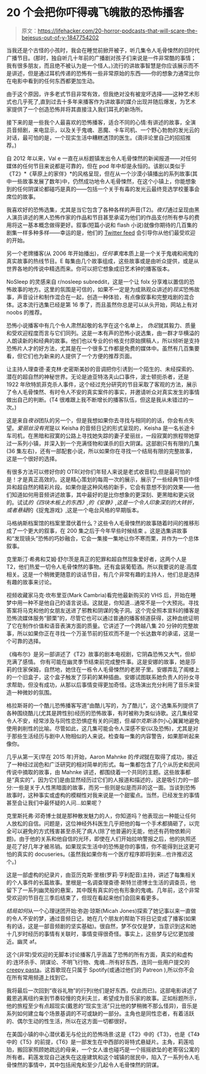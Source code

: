 # 20 个会把你吓得魂飞魄散的恐怖播客

> 原文：<https://lifehacker.com/20-horror-podcasts-that-will-scare-the-bejesus-out-of-y-1847754202>

当我还是个古怪的小孩时，我会在睡觉前掀开被子，听几集令人毛骨悚然的旧时代广播节目。(那时，独自听几十年前的广播剧对孩子们来说是一件非常酷的事情； 我有很多朋友，而且绝不被认为是一个怪人。)流行的讲故事智慧是你应该展示而不是讲述，但是通过耳机传递的恐怖有一些非常原始的东西——你的想象力通常比你在电影中看到的任何东西都更加生动。

由于这个原因，许多老式节目非常有效，但我绝对没有被宠坏选择——这种艺术形式也几乎死了,直到过去十多年来播客作为讲故事的媒介出现并随后爆发，为艺术家提供了一个创造恐怖并将其直接注入我们耳孔的新场所。

接下来的是一些我个人最喜欢的恐怖播客，适合不同的心情:有讲述的故事，全演员音频剧，来电显示，以及关于鬼魂、恶魔、卡车司机、一个野心勃勃的发光云的对话，最可怕的是，一个现实生活中糟糕透顶的医生。(滴评论里自己的招招推荐。)

自 2012 年以来，Val e 一直在从标题镇发出令人毛骨悚然的新闻报道——对任何媒体的任何节目来说都是可靠的，但在 pod 年中却是永恒的。该剧以类似于《T2》*《草原上的家伴》*的风格呈现，但在从一个沙漠小镇播出的系列故事(其中一些故事发展了数年)中，仍然成功地令人毛骨悚然，在这个小镇上，你能想象到的任何阴谋论都碰巧是真的——包括一个关于有毒的发光云最终竞选学校董事会席位的故事。

我喜欢好的恐怖选集，尤其是当它包含了各种各样的声音(T2)。*夜灯*通过呈现由黑人演员讲述的黑人恐怖作家的作品和节目甚至承诺为他们的作品支付所有参与的费用将这一基本概念做得更好。叙事(短篇小说和 flash 小说)就像你期待的几百集的剧集一样多种多样——幸运的是，他们的 [Twitter feed](https://twitter.com/NightlightPod/status/1393456516976553984) 会引导你从他们最受欢迎的开始。

另一个老牌播客(从 2006 年开始播出)，*任何事鬼*本质上是一个关于鬼魂和闹鬼的真实故事的热线节目。E 每集由几个故事组成，这些故事或是由听众提供，或是从世界各地的传说中精选而来。你可以把它想象成旧艺术钟的播客版本。

NoSleep 的灵感来自 r/nosleep subreddit，这是一个让 folx 分享难以置信的恐怖故事的地方。这里的氛围是可信的，如果不一定是为成熟观众讲述的*现实*恐怖故事，声音设计和制作混合在一起，创造一种体验，有点像叙事和完整戏剧的混合体。这本流行选集已经是第 16 季了，而且虽然你总是可以从头开始，网站上有对 noobs 的推荐。

恐怖小说播客中有几个令人肃然起敬的名字在这个名单上， *伪足*就其毅力、质量和受欢迎程度而言与它们同列。这是一本有声的恐怖小说选集，由一群才华横溢的人朗读新的和经典的故事。他们也以专业的价格支付原始撰稿人，所以倾听是支持恐怖片人才的好方法，尤其是在一个很多工作都是免费的媒体中。虽然有几百集要看，但它们也为新来的人提供了一个方便的推荐页面。

让主持人理查德·麦克林·史密斯美妙的音调把你引诱到一个陌生的、未经探索的、潜在的超自然的神秘世界。无论是迪亚特洛夫山口事件，波士顿扼杀者，还是 1922 年欣特凯菲克杀人事件，这个经过充分研究的节目采取了客观的方法，展示了令人毛骨悚然、有时令人不安的真实案件的事实，并邀请听众对真实发生的事情做出自己的判断。(T4 很难跟上我不断增长的播客队伍，但这是我从未错过的一次。)

这是来自*夜谷*团队的另一个，但是我想如果你去寻找与相同的的话，你会有点失望。*爱丽丝没有死*是以 Keisha 的音频日记的形式呈现的，Keisha 是一名长途卡车司机，在黑暗和寂寞的公路上寻找她失踪的妻子爱丽丝，一段寂寞的旅程带她穿过一系列小镇，并深入到一个充满怪物和谋杀的巨大阴谋。这部剧只有有限的几集(36 集左右)，还有一部配套小说，所以如果你在寻找一个结局有限的完整故事，这是一个很好的选择。

有很多方法可以修好你的 OTR(对你们年轻人来说是老式收音机),但是最可怕的是！才是真正高效的。这是精心策划的每周一次的展示，展示了一些经典节目中怪异和超自然的精彩片段。如果你是这种风格的新手，它会有意想不到的效果——他们知道如何用音频讲述故事，其中最好的是比你想象的更深刻、更黑暗和更尖锐的。试试*的《四块木板上的东西》,*的《安静》,这是一个令人印象深刻的大转折，或者*悬疑*的《捉鬼游戏》,这是一个电台风格的早期版本。

马格纳斯档案馆的档案里潜伏着什么？这些令人毛骨悚然的故事随着时间的推移形成了一个更大的叙事，在 200 集之后于今年早些时候结束 。这是选集讲故事和“发现镜头”恐怖的巧妙融合，它会一集接一集地让你不寒而栗，并作为一个总体叙事。

克里斯汀·希弗和艾姆·舒尔茨是真正的犯罪和超自然现象爱好者，这两个人是 T2，他们热爱一切令人毛骨悚然的事物。还有盒装葡萄酒。所以我要说的是:高度相关。这是一个稍微更随意的谈话节目，有几个非常有趣的主持人，他们总是选择有趣的故事来讨论。

视频收藏家马克·坎布里亚(Mark Cambria)看完他最新购买的 VHS 后，开始在睡梦中用一种不是他自己的语言说话。这就是，你知道...通常不是一个大预兆。寻找答案将马克和他的女朋友送进了邪教和阴谋的兔子洞。这个完全照本宣科的播客是恐怖流媒体服务“颤栗”的，尽管它也可以通过普通的播客频道获得，这种血统证明了它在制作价值和语音表演方面的质量。它讲述了一个跨越八集 20 分钟的完整故事，所以如果你正在寻找一个万圣节前的狂欢而不是一个长达数年的承诺，这是一个可靠的选择。

《梅布尔》是另一部讲述了《T2》故事的剧本电视剧，它阴森恐怖又大气，但却充满了感情。 你有可能在幽灵季节结束前完成整件事。这是安娜的故事，她是莎莉的住家保姆，自然地，她住在一栋令人毛骨悚然的老房子里。安娜弄乱了阁楼上的一个旧盒子，这个盒子触发了莎莉的某种插曲。安娜试图联系她负责人的孙女寻求帮助，但没有成功，从那以后事情变得更加奇怪。这场演出充分利用了音乐来营造一种微妙的氛围。

格拉斯哥的一个酷儿恐怖播客写道“由酷儿写的，为了酷儿”，这个选集系列提供了各种围绕酷儿(尤其是跨性别)经历的恐怖故事，有时被称为类似诗歌。这几集经常令人不安，经常涉及与同性恋恐惧症有关的问题，但*福尔克斯洛尔*小心翼翼地避免使用剥削性的比喻。尽管如此，这几集可能会令人深感不安(以及恐怖)，尤其是对于那些生活经历与剧中人物相似的人来说。检查每一集的内容警告，如果那听起来像你。

几乎从第一天(早在 2015 年)开始，Aaron Mahnke 的*传说*就在取得了成功，接近了一种经过润色和广泛研究的相对简单的形式。每一集都包含了几个从历史和民间传说中摘取的故事，由 Mahnke 讲述，都围绕着一个共同的主题。这些故事都是“真实的”，因为它们是由显然经历过它们的人报道和描述的，这是吸引力的一部分:一些是关于人性黑暗面的故事，而另一些则是似是而非的这一面。当谈到恐怖故事时，这种事实或虚构的模糊性对我来说是一个甜蜜点。当然，已经发生的事情甚至会让我们中最怀疑的人问...如果呢？

克里斯托弗·邓奇博士就是那种散发魅力的人，你知道吗？他表现出一种能让任何人放松的自信。问题是，这位神经外科医生几乎把他的每一个手术都搞砸了，以完全可以避免的方式残害甚至杀死了病人(除了他普遍的无能，他还有药物依赖问题)。由于他的关系和他自信的光环，即使在人们开始拉响警报之后，他的执照还是花了好几年才被吊销。如果现实生活中的恐怖是你的事情，你不能得到比这更可怕的真实的 docuseries。(虽然我如果你有一个医疗程序即将到来...也许推迟这个。)

这是一部虚构的纪录片，由亚历克斯·里根(罗莉·亨利配音)主持，讲述了每集相关的个人事件的长篇故事。里根是一名调查理查德·斯特兰德博士生活的调查员，他留下了一系列幽灵般的悬案，其中既有真实的也有形象的鬼魂。几年前，这个非常受欢迎的节目在三季后结束了，但现在看起来他们会回来看更多。

*结局如何*从一个心理谜团开始:弥迦·琼斯(Micah Jones)探索了她记事以来一直做的令人不安的梦，通过音频日记，她在几个朋友的帮助下将日记变成了播客(如果有的话，这是一部音频剧的坚实基础)。很自然，梦不仅仅是梦，当意识到这和她十几岁时经历的事情有关联时，事情变得很奇怪。事实上，这些梦与记忆更加接近。幽灵 af。

这个(非常)受欢迎的无脚本讨论播客几乎涵盖了恐怖的所有方面，真实的和虚构的:连环杀手、阴谋论、不明飞行物、鬼魂...所有好东西，连同一些用户提交的[creepy pasta](https://www.creepypasta.com/)。这首歌现在只属于 Spotify(或通过他们的 Patreon ),所以你不会在所有常用频道上找到它。

我将最后一次回到“夜谷礼物”的行列(他们是好东西，仅此而已)。这部电影讲述了戴恩逃离纽约来到节奏较慢的克利夫兰，希望成为音乐家的故事。正如标题所示，他的旅程至少有点超现实(戴恩的“现实生活”只比他的梦稍微不那么怪异)，音乐是系列如何建立每个场景基调的不可或缺的一部分。主角也是同性恋者，有着活跃的、偶尔生动的性生活，所以在这方面一切都很好。

在美国小镇的中心潜伏着无与伦比的恐怖场景:这是《T2》中的《T3》，也是《T4》中的《T5》的前提，《T6》是一部发生在中西部的哥特式悬疑片。主角，莉莲哈珀，搬回家照顾她疏远的母亲，一个女人谁也碰巧是一个摇摇欲坠的老寄宿公寓的所有者。莉莲发现自己迷失在这座建筑和这个城镇的居民中，陷入了一系列令人毛骨悚然的事情中，其中包括闹鬼和至少几起令人毛骨悚然的阴谋。